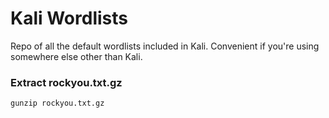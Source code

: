 # Kali Wordlists
Repo of all the default wordlists included in Kali. Convenient if you're using somewhere else other than Kali.

### Extract rockyou.txt.gz
`gunzip rockyou.txt.gz`
